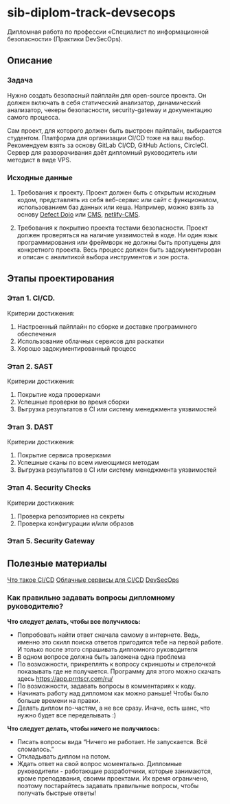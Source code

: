 # sib-diplom-track-devsecops
Дипломная работа по профессии «Специалист по информационной безопасности» (Практики DevSecOps).

## Описание

### Задача

Нужно создать безопасный пайплайн для open-source проекта. Он должен включать в себя статический анализатор, динамический анализатор, чекеры безопасности, security-gateway и документацию самого процесса. 

Сам проект, для которого должен быть выстроен пайплайн, выбирается студентом. Платформа для организации CI/CD тоже на ваш выбор. Рекомендуем взять за основу GitLab CI/CD, GitHub Actions, CircleCI. Сервер для разворачивания даёт дипломный руководитель или методист в виде VPS.  

### Исходные данные
 
1. Требования к проекту.
Проект должен быть с открытым исходным кодом, представлять из себя веб-сервис или сайт с функционалом, использованием баз данных или кеша.
Например, можно взять за основу [Defect Dojo](https://github.com/DefectDojo/django-DefectDojo) или [CMS](https://github.com/BootstrapCMS/CMS), [netlify-CMS](https://github.com/netlify/netlify-cms).

2. Требования к покрытию проекта тестами безопасности.
Проект должен проверяться на наличие уязвимостей в коде. Ни один язык программирования или фреймворк не должны быть пропущены для конкретного проекта. Весь процесс должен быть задокументирован и описан с аналитикой выбора инструментов и зон роста.

## Этапы проектирования

### Этап 1. CI/CD.

Критерии достижения:
1. Настроенный пайплайн по сборке и доставке программного обеспечения
2. Использование облачных сервисов для раскатки 
3. Хорошо задокументированный процесс 

### Этап 2. SAST

Критерии достижения:
1. Покрытие кода проверками
2. Успешные проверки во время сборки
3. Выгрузка результатов в CI или систему менеджмента уязвимостей


### Этап 3. DAST

Критерии достижения:
1. Покрытие сервиса проверками
2. Успешные сканы по всем имеющимся методам
3. Выгрузка результатов в CI или систему менеджмента уязвимостей


### Этап 4. Security Checks

Критерии достижения:
1. Проверка репозиториев на секреты
2. Проверка конфигурации и/или образов 

### Этап 5. Security Gateway

## Полезные материалы
[Что такое CI/CD](https://selectel.ru/blog/what-is-ci-cd/)
[Облачные сервисы для CI/CD](https://habr.com/ru/company/southbridge/blog/329262/)
[DevSecOps](https://www.perforce.com/blog/kw/devsecops-pipeline-overview)

### Как правильно задавать вопросы дипломному руководителю?

**Что следует делать, чтобы все получилось:**
* Попробовать найти ответ сначала самому в интернете. Ведь, именно это скилл поиска ответов пригодится тебе на первой работе. И только после этого спрашивать дипломного руководителя
* В одном вопросе должна быть заложена одна проблема 
* По возможности, прикреплять к вопросу скриншоты и стрелочкой показывать где не получается. Программу для этого можно скачать здесь https://app.prntscr.com/ru/
* По возможности, задавать вопросы в комментариях к коду. 
* Начинать работу над дипломом как можно раньше! Чтобы было больше времени на правки. 
* Делать диплом по-частям, а не все сразу. Иначе, есть шанс, что нужно будет все переделывать :)  

**Что следует делать, чтобы ничего не получилось:**

* Писать вопросы вида “Ничего не работает. Не запускается. Всё сломалось.”
* Откладывать диплом на потом. 
* Ждать ответ на свой вопрос моментально. Дипломные руководители - работающие разработчики, которые занимаются, кроме преподавания, своими проектами. Их время ограничено, поэтому постарайтесь задавать правильные вопросы, чтобы получать быстрые ответы! 

